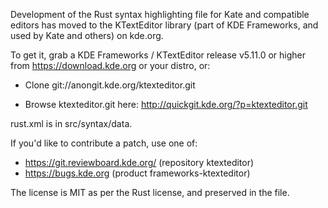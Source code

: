 Development of the Rust syntax highlighting file for Kate and
compatible editors has moved to the KTextEditor library (part
of KDE Frameworks, and used by Kate and others) on kde.org.


To get it, grab a KDE Frameworks / KTextEditor release v5.11.0
or higher from https://download.kde.org or your distro, or:

- Clone git://anongit.kde.org/ktexteditor.git

- Browse ktexteditor.git here:
  http://quickgit.kde.org/?p=ktexteditor.git

rust.xml is in src/syntax/data.


If you'd like to contribute a patch, use one of:

- https://git.reviewboard.kde.org/ (repository ktexteditor)
- https://bugs.kde.org (product frameworks-ktexteditor)

The license is MIT as per the Rust license, and preserved in
the file.
